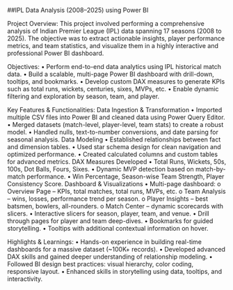 ##IPL Data Analysis (2008–2025) using Power BI

Project Overview:
This project involved performing a comprehensive analysis of Indian Premier League (IPL) data spanning 17 seasons (2008 to 2025). The objective was to extract actionable insights, player performance metrics, and team statistics, and visualize them in a highly interactive and professional Power BI dashboard.

Objectives:
•	Perform end-to-end data analytics using IPL historical match data.
•	Build a scalable, multi-page Power BI dashboard with drill-down, tooltips, and bookmarks.
•	Develop custom DAX measures to generate KPIs such as total runs, wickets, centuries, sixes, MVPs, etc.
•	Enable dynamic filtering and exploration by season, team, and player.

Key Features & Functionalities:
Data Ingestion & Transformation
•	Imported multiple CSV files into Power BI and cleaned data using Power Query Editor.
•	Merged datasets (match-level, player-level, team stats) to create a robust model.
•	Handled nulls, text-to-number conversions, and date parsing for seasonal analysis.
Data Modeling
•	Established relationships between fact and dimension tables.
•	Used star schema design for clean navigation and optimized performance.
•	Created calculated columns and custom tables for advanced metrics.
DAX Measures Developed
•	Total Runs, Wickets, 50s, 100s, Dot Balls, Fours, Sixes.
•	Dynamic MVP detection based on match-by-match performance.
•	Win Percentage, Season-wise Team Strength, Player Consistency Score.
Dashboard & Visualizations
•	Multi-page dashboard:
o	Overview Page – KPIs, total matches, total runs, MVPs, etc.
o	Team Analysis – wins, losses, performance trend per season.
o	Player Insights – best batsmen, bowlers, all-rounders.
o	Match Center – dynamic scorecards with slicers.
•	Interactive slicers for season, player, team, and venue.
•	Drill through pages for player and team deep-dives.
•	Bookmarks for guided storytelling.
•	Tooltips with additional contextual information on hover.

Highlights & Learnings:
•	Hands-on experience in building real-time dashboards for a massive dataset (~100K+ records).
•	Developed advanced DAX skills and gained deeper understanding of relationship modeling.
•	Followed BI design best practices: visual hierarchy, color coding, responsive layout.
•	Enhanced skills in storytelling using data, tooltips, and interactivity.
